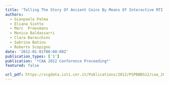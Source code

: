 ```yaml
---
title: 'Telling The Story Of Ancient Coins By Means Of Interactive RTI Images Visualization'
authors:
  - Gianpaolo Palma
  - Eliana Siotto
  - Marc  Proesmans
  - Monica Baldassarri
  - Clara Baracchini
  - Sabrina Batino
  - Roberto Scopigno
date: '2012-01-01T00:00:00Z'
publication_types: ['1']
publication: '*CAA 2012 Conference Proceeding*'
featured: false

url_pdf: https://vcgdata.isti.cnr.it/Publications/2012/PSPBBBS12/caa_2012.pdf
---
```

